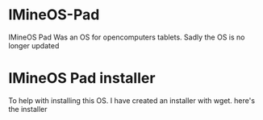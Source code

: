 # IMineOS-Pad
IMineOS Pad Was an OS for opencomputers tablets. Sadly the OS is no longer updated
# IMineOS Pad installer
To help with installing this OS. I have created an installer with wget. here's the installer
